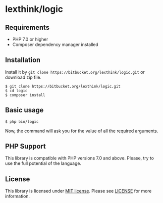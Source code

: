 # lexthink/logic

## Requirements

* PHP 7.0 or higher
* Composer dependency manager installed

## Installation

Install it by `git clone https://bitbucket.org/lexthink/logic.git` or download zip file.

```shell
$ git clone https://bitbucket.org/lexthink/logic.git
$ cd logic
$ composer install
```

## Basic usage

```shell
$ php bin/logic
```
Now, the command will ask you for the value of all the required arguments.

## PHP Support

This library is compatible with PHP versions 7.0 and above.
Please, try to use the full potential of the language.

## License

This library is licensed under [MIT license](http://opensource.org/licenses/MIT). Please see [LICENSE](LICENSE) for more information.